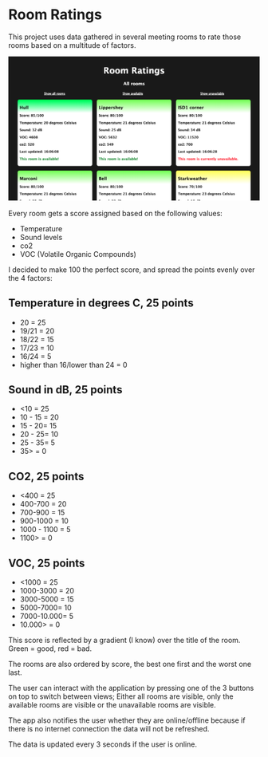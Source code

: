 # Room Ratings

This project uses data gathered in several meeting rooms to rate those rooms based on a multitude of factors.

![screenshot room ratings](./roomrater.png)

Every room gets a score assigned based on the following values:

- Temperature
- Sound levels
- co2
- VOC (Volatile Organic Compounds)

I decided to make 100 the perfect score, and spread the points evenly over the 4 factors:

## Temperature in degrees C, 25 points

- 20 = 25
- 19/21 = 20
- 18/22 = 15
- 17/23 = 10
- 16/24 = 5
- higher than 16/lower than 24 = 0

## Sound in dB, 25 points

- <10 = 25
- 10 - 15 = 20
- 15 - 20= 15
- 20 - 25= 10
- 25 - 35= 5
- 35> = 0

## CO2, 25 points

- <400 = 25
- 400-700 = 20
- 700-900 = 15
- 900-1000 = 10
- 1000 - 1100 = 5
- 1100> = 0

## VOC, 25 points

- <1000 = 25
- 1000-3000 = 20
- 3000-5000 = 15
- 5000-7000= 10
- 7000-10.000= 5
- 10.000> = 0

This score is reflected by a gradient (I know) over the title of the room. Green = good, red = bad.

The rooms are also ordered by score, the best one first and the worst one last.

The user can interact with the application by pressing one of the 3 buttons on top to switch between views; Either all rooms are visible, only the available rooms are visible or the unavailable rooms are visible.

The app also notifies the user whether they are online/offline because if there is no internet connection the data will not be refreshed.

The data is updated every 3 seconds if the user is online.

